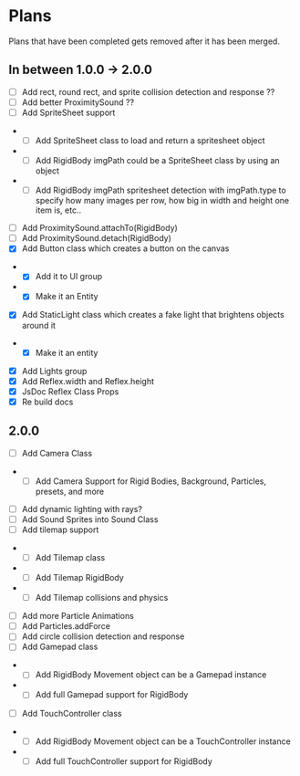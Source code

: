 # Plans

Plans that have been completed gets removed after it has been merged.

## In between 1.0.0 -> 2.0.0

- [ ] Add rect, round rect, and sprite collision detection and response ??
- [ ] Add better ProximitySound ??
- [ ] Add SpriteSheet support
- - [ ] Add SpriteSheet class to load and return a spritesheet object
- - [ ] Add RigidBody imgPath could be a SpriteSheet class by using an object
- - [ ] Add RigidBody imgPath spritesheet detection with imgPath.type to specify how many images per row, how big in width and height one item is, etc..
- [ ] Add ProximitySound.attachTo(RigidBody)
- [ ] Add ProximitySound.detach(RigidBody)
- [x] Add Button class which creates a button on the canvas
- - [x] Add it to UI group
- - [x] Make it an Entity
- [x] Add StaticLight class which creates a fake light that brightens objects around it
- - [x] Make it an entity  
- [x] Add Lights group
- [x] Add Reflex.width and Reflex.height
- [x] JsDoc Reflex Class Props
- [x] Re build docs

## 2.0.0

- [ ] Add Camera Class
- - [ ] Add Camera Support for Rigid Bodies, Background, Particles, presets, and more
- [ ] Add dynamic lighting with rays?
- [ ] Add Sound Sprites into Sound Class
- [ ] Add tilemap support
- - [ ] Add Tilemap class
- - [ ] Add Tilemap RigidBody
- - [ ] Add Tilemap collisions and physics
- [ ] Add more Particle Animations
- [ ] Add Particles.addForce
- [ ] Add circle collision detection and response
- [ ] Add Gamepad class
- - [ ] Add RigidBody Movement object can be a Gamepad instance
- - [ ] Add full Gamepad support for RigidBody
- [ ] Add TouchController class
- - [ ] Add RigidBody Movement object can be a TouchController instance
- - [ ] Add full TouchController support for RigidBody
